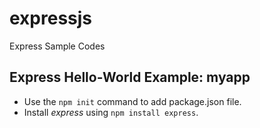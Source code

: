# expressjs
Express Sample Codes

Express Hello-World Example: myapp
---
* Use the `npm init` command to add package.json file.
* Install *express* using `npm install express`.
